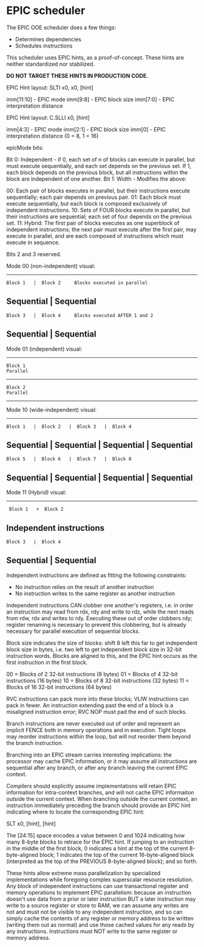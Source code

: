 EPIC scheduler
==============

The EPIC OOE scheduler does a few things:

 - Determines dependencies
 - Schedules instructions

This scheduler uses EPIC hints, as a proof-of-concept.
These hints are neither standardized nor stabilized.

**DO NOT TARGET THESE HINTS IN PRODUCTION CODE.**

EPIC Hint layout:  SLTI x0, x0, [hint]

  imm[11:10] - EPIC mode
  imm[9:8]   - EPIC block size
  imm[7:0]   - EPIC interpretation distance

EPIC Hint layout:  C.SLLI x0, [hint]

  imm[4:3]   - EPIC mode
  imm[2:1]   - EPIC block size
  imm[0]     - EPIC interpretation distance (0 = 8, 1 = 16)

epicMode bits:

Bit 0: Independent - if 0, each set of n of blocks can execute in parallel,
                     but must execute sequentially, and each set depends
                     on the previous set.  If 1, each block depends on
                     the previous block, but all instructions within the
                     block are independent of one another.
Bit 1: Width       - Modifies the above:

   00:  Each pair of blocks executes in parallel, but their instructions
        execute sequentially; each pair depends on previous pair.
   01:  Each block must execute sequentially, but each block is composed
        exclusively of independent instructions.
   10:  Sets of FOUR blocks execute in parallel, but their instructions
        are sequential; each set of four depends on the previous set.
   11:  Hybrid:  The first pair of blocks executes as one superblock of
        independent instructions; the next pair must execute after the
        first pair, may execute in parallel, and are each composed of
        instructions which must execute in sequence.

Bits 2 and 3 reserved.

Mode 00 (non-independent) visual:

  --------------------------
    Block 1   |  Block 2     Blocks executed in parallel
   Sequential | Sequential
  --------------------------
    Block 3   |  Block 4     Blocks executed AFTER 1 and 2
   Sequential | Sequential
  --------------------------

Mode 01 (independent) visual:

  ------------
    Block 1   
    Parallel 
  ------------
    Block 2   
    Parallel 
  ------------

Mode 10 (wide-independent) visual:

  ---------------------------------------------------
    Block 1   |  Block 2   |  Block 3   |  Block 4
   Sequential | Sequential | Sequential | Sequential
  ---------------------------------------------------
    Block 5   |  Block 6   |  Block 7   |  Block 8
   Sequential | Sequential | Sequential | Sequential
  ---------------------------------------------------

Mode 11 (Hybrid) visual:

  --------------------------
     Block 1   +  Block 2
   Independent instructions
  --------------------------
    Block 3   |  Block 4
   Sequential | Sequential
  --------------------------

Independent instructions are defined as fitting the following
constraints:

  - No instruction relies on the result of another instruction
  - No instruction writes to the same register as another instruction

Independent instructions CAN clobber one another's registers, i.e.
in order an instruction may read from rdx, rdy and write to rdz,
while the next reads from rdw, rdx and writes to rdy.  Executing these
out of order clobbers rdy; register renaming is necessary to prevent
this clobbering, but is already necessary for parallel execution of
sequential blocks.

Block size indicates the size of blocks:  shift 8 left this far to
get independent block size in bytes, i.e. two left to get independent
block size in 32-bit instruction words.  Blocks are aligned to this,
and the EPIC hint occurs as the first instruction in the first block.

00 = Blocks of 2 32-bit instructions (8 bytes)
01 = Blocks of 4 32-bit instructions (16 bytes)
10 = Blocks of 8 32-bit instructions (32 bytes)
11 = Blocks of 16 32-bit instructions (64 bytes)

RVC instructions can pack more into these blocks; VLIW instructions can
pack in fewer.  An instruction extending past the end of a block is a
misaligned instruction error; RVC NOP must pad the end of such blocks.

Branch instructions are never executed out of order and represent an
implicit FENCE both in memory operations and in execution.  Tight
loops may reorder instructions within the loop, but will not reorder
them beyond the branch instruction.

Branching into an EPIC stream carries interesting implications:  the
processor may cache EPIC information, or it may assume all instructions
are sequential after any branch, or after any branch leaving the
current EPIC context.

Compilers should explicitly assume implementations will retain EPIC
information for intra-context branches, and will not cache EPIC
informaiton outside the current context.  When branching outside the
current context, an instruction immediately preceding the branch
should provide an EPIC hint indicating where to locate the
corresponding EPIC hint:

  SLT x0, [hint], [hint]

The [24:15] space encodes a value between 0 and 1024 indicating
how many 8-byte blocks to retrace for the EPIC hint.  If jumping
to an instruction in the middle of the first block, 0 indicates
a hint at the top of the current 8-byte-aligned block; 1
indicates the top of the current 16-byte-aligned block
(interpreted as the top of the PREVIOUS 8-byte-aligned block);
and so forth.

These hints allow extreme mass parallelization by specialized
implementations while foregoing complex superscalar resource
resolution.  Any block of independent instructions can use
transactional register and memory operations to implement
EPIC parallelism:  because an instruction doesn't use data
from a prior or later instruction BUT a later instruction
may write to a source register or store to RAM, we can
assume any writes are not and must not be visible to any
independent instruction, and so can simply cache the
contents of any register or memory address to be written
(writing them out as normal) and use those cached values
for any reads by any instructions.  Instructions must
NOT write to the same register or memory address.
